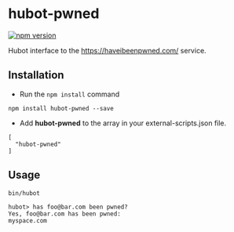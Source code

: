 hubot-pwned
================
[![npm version](https://badge.fury.io/js/hubot-pwned.svg)](https://badge.fury.io/js/hubot-pwned)

Hubot interface to the https://haveibeenpwned.com/ service.
## Installation


* Run the ```npm install``` command

```
npm install hubot-pwned --save
```

* Add **hubot-pwned** to the array in your external-scripts.json file.

```
[
  "hubot-pwned"
]
```

## Usage

```
bin/hubot

hubot> has foo@bar.com been pwned?
Yes, foo@bar.com has been pwned:
myspace.com
```
